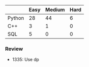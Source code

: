 |           | Easy  | Medium | Hard  |
|-----------|-------|--------|-------|
| Python    | 28    | 44     | 6     |
| C++       | 3     | 1      | 0     |
| SQL       | 5     | 0      | 0     |


### Review
* 1335: Use dp